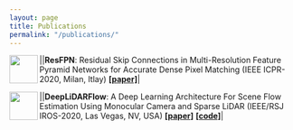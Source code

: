 ```yaml
---
layout: page
title: Publications
permalink: "/publications/"
---
```



|<img align="left" height="50" src="https://rish-av.github.io/images/resfpn.png">|**ResFPN**: Residual Skip Connections in Multi-Resolution Feature Pyramid Networks for Accurate Dense Pixel Matching (IEEE ICPR-2020, Milan, Itlay) [**[paper]**](https://arxiv.org/abs/2006.12235)|


|<img align="left" height="50" src="https://rish-av.github.io/images/deeplidarflow.png">|**DeepLiDARFlow**: A Deep Learning Architecture For Scene Flow Estimation Using Monocular Camera and Sparse LiDAR (IEEE/RSJ IROS-2020, Las Vegas, NV, USA) [**[paper]**](https://drive.google.com/file/d/1JNMqfkK0yghZ2bYV9njsFuM9Qc251Cyt/view?usp=sharing) [**[code]**](#)|
 

